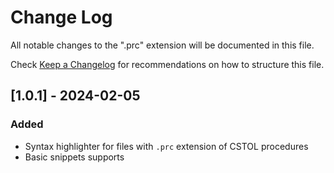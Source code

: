 # Change Log

All notable changes to the ".prc" extension will be documented in this file.

Check [Keep a Changelog](http://keepachangelog.com/) for recommendations on how to structure this file.

## [1.0.1] - 2024-02-05

### Added
- Syntax highlighter for files with `.prc` extension of CSTOL procedures
- Basic snippets supports 